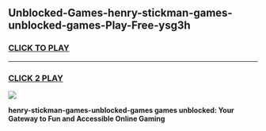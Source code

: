
## Unblocked-Games-henry-stickman-games-unblocked-games-Play-Free-ysg3h
<h3>
<a href="https://premium76.site?title=henry-stickman-games-unblocked-games&ref=20M">CLICK TO PLAY</a></h3>
<hr>

<h3>
<a href="https://premium76.site?title=henry-stickman-games-unblocked-games&ref=20M">CLICK 2 PLAY</a>
  
</h3>

<a href="https://premium76.site?title=henry-stickman-games-unblocked-games&ref=19M"><img src="https://clearcache.store/games.png"></a>


**henry-stickman-games-unblocked-games games unblocked: Your Gateway to Fun and Accessible Online Gaming**
